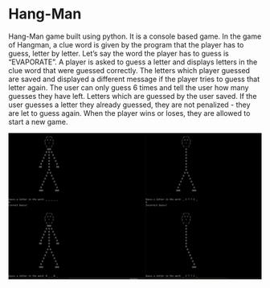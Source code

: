 # Hang-Man

Hang-Man game built using python. It is a console based game. In the game of Hangman, a clue word is given by the
program that the player has to guess, letter by letter. Let’s say the word the player has to guess is “EVAPORATE”. A player is asked to guess a letter and displays letters in the clue word that were guessed
correctly. The letters which player guessed are saved and displayed a different message if the
player tries to guess that letter again. The user can only guess 6 times and tell the user how many guesses they have left. Letters which are guessed by the user saved. If the user guesses a letter they already guessed, they are not penalized - they are let to guess again. When the player wins or loses, they are allowed to start a new game.

![Game](ScreenShot.JPG)
